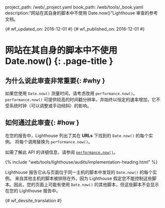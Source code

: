 project_path: /web/_project.yaml
book_path: /web/tools/_book.yaml
description:“网站在其自身的脚本中不使用 Date.now()”Lighthouse 审查的参考文档。

{# wf_updated_on: 2016-12-01 #}
{# wf_published_on: 2016-12-01 #}

# 网站在其自身的脚本中不使用 Date.now() {: .page-title }

## 为什么说此审查非常重要{: #why }

如果您使用 `Date.now()` 测量时间，请考虑改用 `performance.now()`。`performance.now()` 可提供较高的时间戳分辨率，并始终以恒定的速率增加，它不受系统时钟（可以调整或手动倾斜）的影响。




## 如何通过此审查{: #how }

在您的报告中，Lighthouse 列出了其在 **URLs** 下找到的 `Date.now()` 的每个实例。
将每个调用替换为 `performance.now()`。

如需了解此 API 的详细信息，请参阅 [`performance.now()`][MDN]。

[MDN]: https://developer.mozilla.org/en-US/docs/Web/API/Performance/now

{% include "web/tools/lighthouse/audits/implementation-heading.html" %}

Lighthouse 报告它从与页面位于同一主机的脚本中发现的 `Date.now()` 的每个实例。
来自其他主机的脚本被排除在外，因为 Lighthouse 假定您不能控制这些脚本。因此，您的页面上可能有使用 `Date.now()` 的其他脚本，但这些脚本不会显示在您的 Lighthouse 报告中。



{# wf_devsite_translation #}
